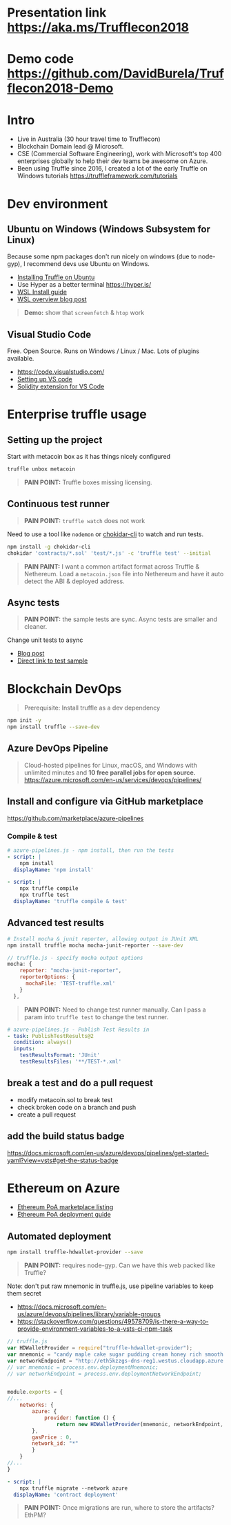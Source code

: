 # Presentation link https://aka.ms/Trufflecon2018
# Demo code https://github.com/DavidBurela/Trufflecon2018-Demo

# Intro
- Live in Australia (30 hour travel time to Trufflecon)
- Blockchain Domain lead @ Microsoft.
- CSE (Commercial Software Engineering), work with Microsoft's top 400 enterprises globally to help their dev teams be awesome on Azure.
- Been using Truffle since 2016, I created a lot of the early Truffle on Windows tutorials https://truffleframework.com/tutorials


# Dev environment

## Ubuntu on Windows (Windows Subsystem for Linux)
Because some npm packages don't run nicely on windows (due to node-gyp), I recommend devs use Ubuntu on Windows.

- [Installing Truffle on Ubuntu](https://davidburela.wordpress.com/2017/05/12/how-to-install-truffle-testrpc-on-ubuntu-or-windows-10-with-windows-subsystem-for-linux/)
- Use Hyper as a better terminal https://hyper.is/
- [WSL Install guide](https://docs.microsoft.com/en-us/windows/wsl/install-win10)
- [WSL overview blog post](https://blogs.msdn.microsoft.com/wsl/2016/04/22/windows-subsystem-for-linux-overview/)

> **Demo:** show that `screenfetch` & `htop` work


## Visual Studio Code
Free. Open Source. Runs on Windows / Linux / Mac. Lots of plugins available.

- https://code.visualstudio.com/
- [Setting up VS code](https://davidburela.wordpress.com/2016/11/18/configuring-visual-studio-code-for-ethereum-blockchain-development/)
- [Solidity extension for VS Code](https://marketplace.visualstudio.com/items?itemName=JuanBlanco.solidity)

# Enterprise truffle usage

## Setting up the project

Start with metacoin box as it has things nicely configured
``` bash
truffle unbox metacoin
```

> **PAIN POINT:** Truffle boxes missing licensing.

## Continuous test runner
> **PAIN POINT:** `truffle watch` does not work

Need to use a tool like `nodemon` or [chokidar-cli](https://www.npmjs.com/package/chokidar-cli) to watch and run tests.
``` bash
npm install -g chokidar-cli
chokidar 'contracts/*.sol' 'test/*.js' -c 'truffle test' --initial
```

> **PAIN PAINT:** I want a common artifact format across Truffle & Nethereum. Load a `metacoin.json` file into Nethereum and have it auto detect the ABI & deployed address.

## Async tests
> **PAIN POINT:** the sample tests are sync. Async tests are smaller and cleaner.

Change unit tests to async
- [Blog post](https://davidburela.wordpress.com/2017/09/21/writing-truffle-tests-with-asyncawait/)
- [Direct link to test sample](https://github.com/DavidBurela/TruffleAsyncTests/blob/master/test/asyncmetacoin.js)

# Blockchain DevOps

> Prerequisite: Install truffle as a dev dependency
``` bash
npm init -y
npm install truffle --save-dev
```

## Azure DevOps Pipeline

> Cloud-hosted pipelines for Linux, macOS, and Windows with unlimited minutes and **10 free parallel jobs for open source.** https://azure.microsoft.com/en-us/services/devops/pipelines/

## Install and configure via GitHub marketplace
https://github.com/marketplace/azure-pipelines

### Compile & test

``` yaml
# azure-pipelines.js - npm install, then run the tests
- script: |
    npm install
  displayName: 'npm install'

- script: |
    npx truffle compile
    npx truffle test
  displayName: 'truffle compile & test'
```

## Advanced test results

``` bash
# Install mocha & junit reporter, allowing output in JUnit XML
npm install truffle mocha mocha-junit-reporter --save-dev
```

``` javascript
// truffle.js - specify mocha output options
mocha: {
    reporter: "mocha-junit-reporter",
    reporterOptions: {
      mochaFile: 'TEST-truffle.xml'
    }
  },
```

> **PAIN POINT:** Need to change test runner manually. Can I pass a param into `truffle test` to change the test runner.

``` yaml
# azure-pipelines.js - Publish Test Results in 
- task: PublishTestResults@2
  condition: always()
  inputs:
    testResultsFormat: 'JUnit'
    testResultsFiles: '**/TEST-*.xml' 
```

## break a test and do a pull request
- modify metacoin.sol to break test
- check broken code on a branch and push
- create a pull request

## add the build status badge
https://docs.microsoft.com/en-us/azure/devops/pipelines/get-started-yaml?view=vsts#get-the-status-badge

# Ethereum on Azure
- [Ethereum PoA marketplace listing](https://azuremarketplace.microsoft.com/en-us/marketplace/apps/microsoft-azure-blockchain.azure-blockchain-ethereum?tab=Overview)
- [Ethereum PoA deployment guide](https://docs.microsoft.com/en-us/azure/blockchain/templates/ethereum-poa-deployment)

## Automated deployment
``` bash
npm install truffle-hdwallet-provider --save
```
> **PAIN POINT:** requires node-gyp. Can we have this web packed like Truffle? 

Note: don't put raw mnemonic in truffle.js, use pipeline variables to keep them secret 
- https://docs.microsoft.com/en-us/azure/devops/pipelines/library/variable-groups
- https://stackoverflow.com/questions/49578709/is-there-a-way-to-provide-environment-variables-to-a-vsts-ci-npm-task

``` javascript
// truffle.js
var HDWalletProvider = require("truffle-hdwallet-provider");
var mnemonic = "candy maple cake sugar pudding cream honey rich smooth crumble sweet treat";
var networkEndpoint = "http://eth5kzzgs-dns-reg1.westus.cloudapp.azure.com:8540";
// var mnemonic = process.env.deploymentMnemonic;
// var networkEndpoint = process.env.deploymentNetworkEndpoint;


module.exports = {
//...
	networks: {
		azure: {
			provider: function () {
			    return new HDWalletProvider(mnemonic, networkEndpoint, 0)
		},
		gasPrice : 0,
		network_id: "*"
		}
	}
//...
}
```

``` yaml
- script: |
    npx truffle migrate --network azure
  displayName: 'contract deployment'
```

> **PAIN POINT:** Once migrations are run, where to store the artifacts? EthPM?
